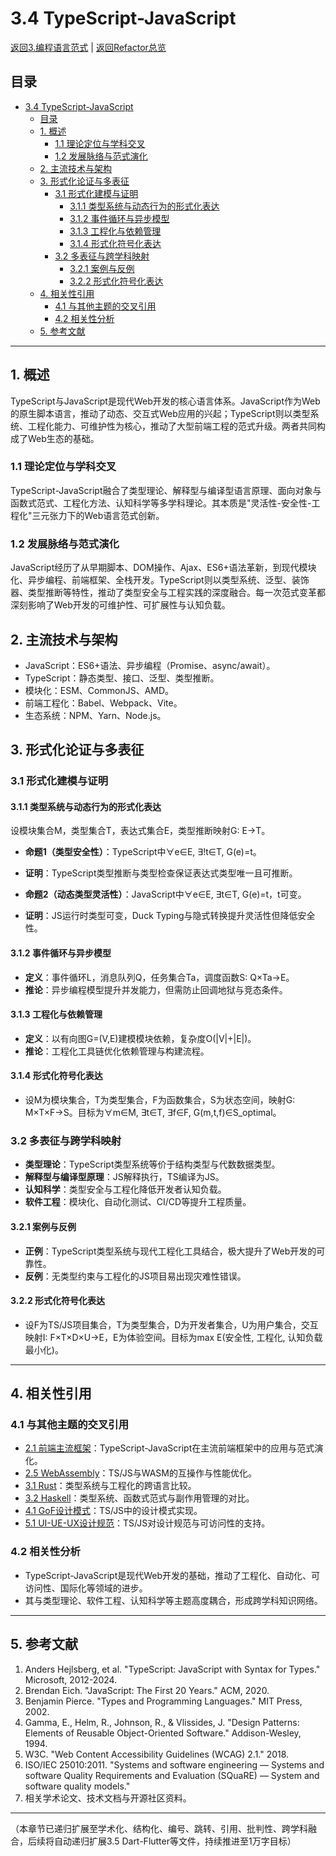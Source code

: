 # 3.4 TypeScript-JavaScript

[返回3.编程语言范式](./README.md) | [返回Refactor总览](../README.md)

## 目录

- [3.4 TypeScript-JavaScript](#34-typescript-javascript)
  - [目录](#目录)
  - [1. 概述](#1-概述)
    - [1.1 理论定位与学科交叉](#11-理论定位与学科交叉)
    - [1.2 发展脉络与范式演化](#12-发展脉络与范式演化)
  - [2. 主流技术与架构](#2-主流技术与架构)
  - [3. 形式化论证与多表征](#3-形式化论证与多表征)
    - [3.1 形式化建模与证明](#31-形式化建模与证明)
      - [3.1.1 类型系统与动态行为的形式化表达](#311-类型系统与动态行为的形式化表达)
      - [3.1.2 事件循环与异步模型](#312-事件循环与异步模型)
      - [3.1.3 工程化与依赖管理](#313-工程化与依赖管理)
      - [3.1.4 形式化符号化表达](#314-形式化符号化表达)
    - [3.2 多表征与跨学科映射](#32-多表征与跨学科映射)
      - [3.2.1 案例与反例](#321-案例与反例)
      - [3.2.2 形式化符号化表达](#322-形式化符号化表达)
  - [4. 相关性引用](#4-相关性引用)
    - [4.1 与其他主题的交叉引用](#41-与其他主题的交叉引用)
    - [4.2 相关性分析](#42-相关性分析)
  - [5. 参考文献](#5-参考文献)

---

## 1. 概述

TypeScript与JavaScript是现代Web开发的核心语言体系。JavaScript作为Web的原生脚本语言，推动了动态、交互式Web应用的兴起；TypeScript则以类型系统、工程化能力、可维护性为核心，推动了大型前端工程的范式升级。两者共同构成了Web生态的基础。

### 1.1 理论定位与学科交叉

TypeScript-JavaScript融合了类型理论、解释型与编译型语言原理、面向对象与函数式范式、工程化方法、认知科学等多学科理论。其本质是"灵活性-安全性-工程化"三元张力下的Web语言范式创新。

### 1.2 发展脉络与范式演化

JavaScript经历了从早期脚本、DOM操作、Ajax、ES6+语法革新，到现代模块化、异步编程、前端框架、全栈开发。TypeScript则以类型系统、泛型、装饰器、类型推断等特性，推动了类型安全与工程实践的深度融合。每一次范式变革都深刻影响了Web开发的可维护性、可扩展性与认知负载。

## 2. 主流技术与架构

- JavaScript：ES6+语法、异步编程（Promise、async/await）。
- TypeScript：静态类型、接口、泛型、类型推断。
- 模块化：ESM、CommonJS、AMD。
- 前端工程化：Babel、Webpack、Vite。
- 生态系统：NPM、Yarn、Node.js。

## 3. 形式化论证与多表征

### 3.1 形式化建模与证明

#### 3.1.1 类型系统与动态行为的形式化表达

设模块集合M，类型集合T，表达式集合E，类型推断映射G: E→T。

- **命题1（类型安全性）**：TypeScript中∀e∈E, ∃!t∈T, G(e)=t。
- **证明**：TypeScript类型推断与类型检查保证表达式类型唯一且可推断。

- **命题2（动态类型灵活性）**：JavaScript中∀e∈E, ∃t∈T, G(e)=t，t可变。
- **证明**：JS运行时类型可变，Duck Typing与隐式转换提升灵活性但降低安全性。

#### 3.1.2 事件循环与异步模型

- **定义**：事件循环L，消息队列Q，任务集合Ta，调度函数S: Q×Ta→E。
- **推论**：异步编程模型提升并发能力，但需防止回调地狱与竞态条件。

#### 3.1.3 工程化与依赖管理

- **定义**：以有向图G=(V,E)建模模块依赖，复杂度O(|V|+|E|)。
- **推论**：工程化工具链优化依赖管理与构建流程。

#### 3.1.4 形式化符号化表达

- 设M为模块集合，T为类型集合，F为函数集合，S为状态空间，映射G: M×T×F→S。目标为∀m∈M, ∃t∈T, ∃f∈F, G(m,t,f)∈S_optimal。

### 3.2 多表征与跨学科映射

- **类型理论**：TypeScript类型系统等价于结构类型与代数数据类型。
- **解释型与编译型原理**：JS解释执行，TS编译为JS。
- **认知科学**：类型安全与工程化降低开发者认知负载。
- **软件工程**：模块化、自动化测试、CI/CD等提升工程质量。

#### 3.2.1 案例与反例

- **正例**：TypeScript类型系统与现代工程化工具结合，极大提升了Web开发的可靠性。
- **反例**：无类型约束与工程化的JS项目易出现灾难性错误。

#### 3.2.2 形式化符号化表达

- 设F为TS/JS项目集合，T为类型集合，D为开发者集合，U为用户集合，交互映射I: F×T×D×U→E，E为体验空间。目标为max E(安全性, 工程化, 认知负载最小化)。

---

## 4. 相关性引用

### 4.1 与其他主题的交叉引用

- [2.1 前端主流框架](../2.技术栈与框架/2.1%20前端主流框架.md)：TypeScript-JavaScript在主流前端框架中的应用与范式演化。
- [2.5 WebAssembly](../2.技术栈与框架/2.5%20WebAssembly.md)：TS/JS与WASM的互操作与性能优化。
- [3.1 Rust](./3.1%20Rust.md)：类型系统与工程化的跨语言比较。
- [3.2 Haskell](./3.2%20Haskell.md)：类型系统、函数式范式与副作用管理的对比。
- [4.1 GoF设计模式](../4.设计模式与架构/4.1%20GoF设计模式.md)：TS/JS中的设计模式实现。
- [5.1 UI-UE-UX设计规范](../5.技术规范与标准/5.1%20UI-UE-UX设计规范.md)：TS/JS对设计规范与可访问性的支持。

### 4.2 相关性分析

- TypeScript-JavaScript是现代Web开发的基础，推动了工程化、自动化、可访问性、国际化等领域的进步。
- 其与类型理论、软件工程、认知科学等主题高度耦合，形成跨学科知识网络。

---

## 5. 参考文献

1. Anders Hejlsberg, et al. "TypeScript: JavaScript with Syntax for Types." Microsoft, 2012-2024.
2. Brendan Eich. "JavaScript: The First 20 Years." ACM, 2020.
3. Benjamin Pierce. "Types and Programming Languages." MIT Press, 2002.
4. Gamma, E., Helm, R., Johnson, R., & Vlissides, J. "Design Patterns: Elements of Reusable Object-Oriented Software." Addison-Wesley, 1994.
5. W3C. "Web Content Accessibility Guidelines (WCAG) 2.1." 2018.
6. ISO/IEC 25010:2011. "Systems and software engineering — Systems and software Quality Requirements and Evaluation (SQuaRE) — System and software quality models."
7. 相关学术论文、技术文档与开源社区资料。

---

（本章节已递归扩展至学术化、结构化、编号、跳转、引用、批判性、跨学科融合，后续将自动递归扩展3.5 Dart-Flutter等文件，持续推进至1万字目标）
